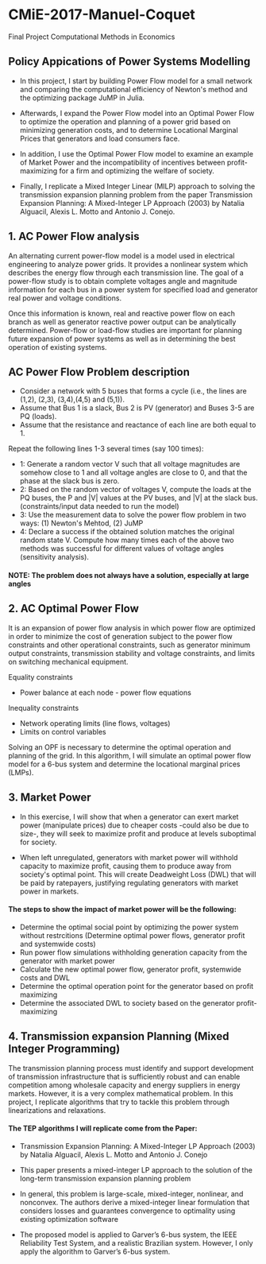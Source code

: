 # CMiE-2017-Manuel-Coquet
Final Project Computational Methods in Economics

## Policy Appications of Power Systems Modelling

- In this project, I start by building Power Flow model for a small network and comparing the computational efficiency of Newton's method and the optimizing package JuMP in Julia.

- Afterwards, I expand the Power Flow model into an Optimal Power Flow to optimize the operation and planning of a power grid based on minimizing generation costs, and to determine Locational Marginal Prices that generators and load consumers face.

- In addition, I use the Optimal Power Flow model to examine an example of Market Power and the incompatibility of incentives between profit-maximizing for a firm and optimizing the welfare of society.

- Finally, I replicate a Mixed Integer Linear (MILP) approach to solving the transmission expansion planning problem from the paper Transmission Expansion Planning: A Mixed-Integer LP Approach (2003) by Natalia Alguacil, Alexis L. Motto and Antonio J. Conejo.

## 1. AC Power Flow analysis
An alternating current power-flow model is a model used in electrical engineering to analyze power grids. It provides a nonlinear system which describes the energy flow through each transmission line. The goal of a power-flow study is to obtain complete voltages angle and magnitude information for each bus in a power system for specified load and generator real power and voltage conditions.  

Once this information is known, real and reactive power flow on each branch as well as generator reactive power output can be analytically determined. Power-flow or load-flow studies are important for planning future expansion of power systems as well as in determining the best operation of existing systems.

## AC Power Flow Problem description
- Consider a network with 5 buses that forms a cycle (i.e., the lines are (1,2), (2,3), (3,4),(4,5) and (5,1)).
- Assume that Bus 1 is a slack, Bus 2 is PV (generator) and Buses 3-5 are PQ (loads).
- Assume that the resistance and reactance of each line are both equal to 1.

Repeat the following lines 1-3 several times (say 100 times):
- 1: Generate a random vector V such that all voltage magnitudes are somehow close to 1 and all voltage angles are close to 0, and that the phase at the slack bus is zero.
- 2: Based on the random vector of voltages V, compute the loads at the PQ buses, the P and |V| values at the PV buses, and |V| at the slack bus. (constraints/input data needed to run the model)
- 3: Use the measurement data to solve the power flow problem in two ways: (1) Newton's Mehtod, (2) JuMP 
- 4: Declare a success if the obtained solution matches the original random state V. Compute how many times each of the above two methods was successful for different values of voltage angles (sensitivity analysis).

#### NOTE: The problem does not always have a solution, especially at large angles

## 2. AC Optimal Power Flow
It is an expansion of power flow analysis in which power flow are optimized in order to minimize the cost of generation subject to the power flow constraints and other operational constraints, such as generator minimum output constraints, transmission stability and voltage constraints, and limits on switching mechanical equipment.

Equality constraints
- Power balance at each node - power flow equations

Inequality constraints
- Network operating limits (line flows, voltages)
- Limits on control variables

Solving an OPF is necessary to determine the optimal operation and planning of the grid. In this algorithm, I will simulate an optimal power flow model for a 6-bus system and determine the locational marginal prices (LMPs).

## 3. Market Power
- In this exercise, I will show that when a generator can exert market power (manipulate prices) due to cheaper costs -could also be due to size-, they will seek to maximize profit and produce at levels suboptimal for society. 

- When left unregulated, generators with market power will withhold capacity to maximize profit, causing them to produce away from society's optimal point. This will create Deadweight Loss (DWL) that will be paid by ratepayers, justifying regulating generators with market power in markets.

#### The steps to show the impact of market power will be the following:
- Determine the optimal social point by optimizing the power system without restrcitions (Determine optimal power flows, generator profit and systemwide costs)
- Run power flow simulations withholding generation capacity from the generator with market power
- Calculate the new optimal power flow, generator profit, systemwide costs and DWL
- Determine the optimal operation point for the generator based on profit maximizing
- Determine the associated DWL to society based on the generator profit-maximizing

## 4. Transmission expansion Planning (Mixed Integer Programming)
The transmission planning process must identify and support development of transmission infrastructure that is sufficiently robust and can enable competition among wholesale capacity and energy suppliers in energy markets. However, it is a very complex mathematical problem. In this project, I replicate algorithms that try to tackle this problem through linearizations and relaxations.

#### The TEP algorithms I will replicate come from the Paper:
- Transmission Expansion Planning: A Mixed-Integer LP Approach (2003) by Natalia Alguacil, Alexis L. Motto and Antonio J. Conejo

- This paper presents a mixed-integer LP approach to the solution of the long-term transmission expansion planning problem

- In general, this problem is large-scale, mixed-integer, nonlinear, and nonconvex. The authors derive a mixed-integer linear formulation that considers losses and guarantees convergence to optimality using existing optimization software

- The proposed model is applied to Garver’s 6-bus system, the IEEE Reliability Test System, and a realistic Brazilian system. However, I only apply the algorithm to Garver’s 6-bus system.
